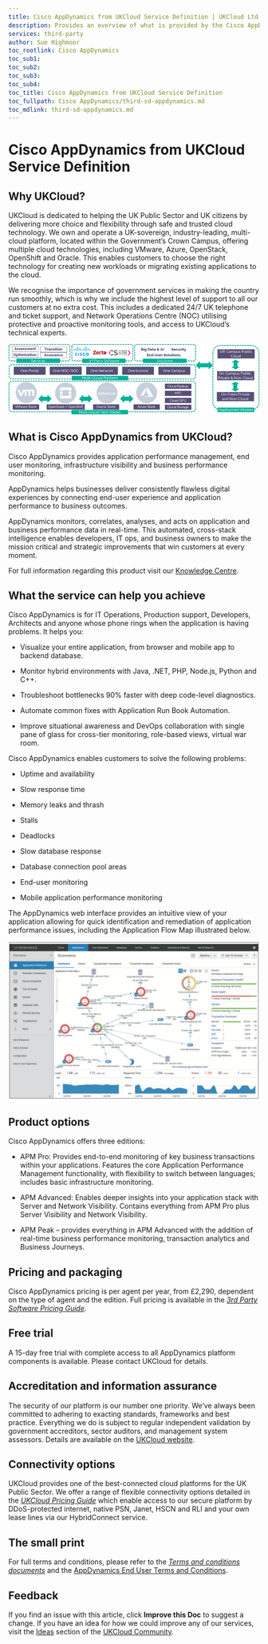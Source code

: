```yaml
---
title: Cisco AppDynamics from UKCloud Service Definition | UKCloud Ltd
description: Provides an overview of what is provided by the Cisco AppDynamics from UKCloud service
services: third-party
author: Sue Highmoor
toc_rootlink: Cisco AppDynamics
toc_sub1: 
toc_sub2:
toc_sub3:
toc_sub4:
toc_title: Cisco AppDynamics from UKCloud Service Definition
toc_fullpath: Cisco AppDynamics/third-sd-appdynamics.md
toc_mdlink: third-sd-appdynamics.md
---
```


# Cisco AppDynamics from UKCloud Service Definition

## Why UKCloud?

UKCloud is dedicated to helping the UK Public Sector and UK citizens by delivering more choice and flexibility through safe and trusted cloud technology. We own and operate a UK-sovereign, industry-leading, multi-cloud platform, located within the Government’s Crown Campus, offering multiple cloud technologies, including VMware, Azure, OpenStack, OpenShift and Oracle. This enables customers to choose the right technology for creating new workloads or migrating existing applications to the cloud.

We recognise the importance of government services in making the country run smoothly, which is why we include the highest level of support to all our customers at no extra cost. This includes a dedicated 24/7 UK telephone and ticket support, and Network Operations Centre (NOC) utilising protective and proactive monitoring tools, and access to UKCloud’s technical experts.

![UKCloud services](images/ukc-services.png)

## What is Cisco AppDynamics from UKCloud?

Cisco AppDynamics provides application performance management, end user monitoring, infrastructure visibility and business performance monitoring.

AppDynamics helps businesses deliver consistently flawless digital experiences by connecting end-user experience and application performance to business outcomes.

AppDynamics monitors, correlates, analyses, and acts on application and business performance data in real-time. This automated, cross-stack intelligence enables developers, IT ops, and business owners to make the mission critical and strategic improvements that win customers at every moment.

For full information regarding this product visit our [Knowledge Centre](https://docs.ukcloud.com).

## What the service can help you achieve

Cisco AppDynamics is for IT Operations, Production support, Developers, Architects and anyone whose phone rings when the application is having problems. It helps you:

- Visualize your entire application, from browser and mobile app to backend database.

- Monitor hybrid environments with Java, .NET, PHP, Node.js, Python and C++.

- Troubleshoot bottlenecks 90% faster with deep code-level diagnostics.

- Automate common fixes with Application Run Book Automation.

- Improve situational awareness and DevOps collaboration with single pane of glass for cross-tier monitoring, role-based views, virtual war room.

Cisco AppDynamics enables customers to solve the following problems:

- Uptime and availability

- Slow response time

- Memory leaks and thrash

- Stalls

- Deadlocks

- Slow database response

- Database connection pool areas

- End-user monitoring

- Mobile application performance monitoring

The AppDynamics web interface provides an intuitive view of your application allowing for quick identification and remediation of application performance issues, including the Application Flow Map illustrated below.

![AppDynamics web interface](images/third-appdynamics-ui.png)

## Product options

Cisco AppDynamics offers three editions:

- APM Pro: Provides end-to-end monitoring of key business transactions within your applications. Features the core Application Performance Management functionality, with flexibility to switch between languages; includes basic infrastructure monitoring.

- APM Advanced: Enables deeper insights into your application stack with Server and Network Visibility. Contains everything from APM Pro plus Server Visibility and Network Visibility.

- APM Peak – provides everything in APM Advanced with the addition of real-time business performance monitoring, transaction analytics and Business Journeys.

## Pricing and packaging

Cisco AppDynamics pricing is per agent per year, from £2,290, dependent on the type of agent and the edition. Full pricing is available in the [*3rd Party Software Pricing Guide*](https://ukcloud.com/wp-content/uploads/2019/06/ukcloud-3rd-party-software-pricing-guide-11.0.pdf).

## Free trial

A 15-day free trial with complete access to all AppDynamics platform components is available. Please contact UKCloud for details.

## Accreditation and information assurance

The security of our platform is our number one priority. We’ve always been committed to adhering to exacting standards, frameworks and best practice. Everything we do is subject to regular independent validation by government accreditors, sector auditors, and management system assessors. Details are available on the [UKCloud website](https://ukcloud.com/governance/).

## Connectivity options

UKCloud provides one of the best-connected cloud platforms for the UK Public Sector. We offer a range of flexible connectivity options detailed in the [*UKCloud Pricing Guide*](https://ukcloud.com/wp-content/uploads/2019/06/ukcloud-pricing-guide-11.0.pdf) which enable access to our secure platform by DDoS-protected internet, native PSN, Janet, HSCN and RLI and your own lease lines via our HybridConnect service.

## The small print

For full terms and conditions, please refer to the [*Terms and conditions documents*](../other/other-ref-terms-and-conditions.md) and the [AppDynamics End User Terms and Conditions](third-ref-eula.md).

## Feedback

If you find an issue with this article, click **Improve this Doc** to suggest a change. If you have an idea for how we could improve any of our services, visit the [Ideas](https://community.ukcloud.com/ideas) section of the [UKCloud Community](https://community.ukcloud.com).
